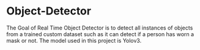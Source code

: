 # Object-Detector
 The Goal of Real Time Object Detector is to detect all instances of objects from a trained custom dataset such as it can detect if a person has worn a mask or not. The model used in this project is Yolov3. 
 
